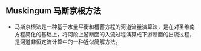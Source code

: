 ## Muskingum 马斯京根方法
- 马斯京根法是一种基于水量平衡和槽蓄方程的河道流量演算法，是在对圣维南方程简化的基础上，将河段上游断面的入流过程演算成下游断面的出流过程，是河道非恒定流计算中的一种近似简解方法。